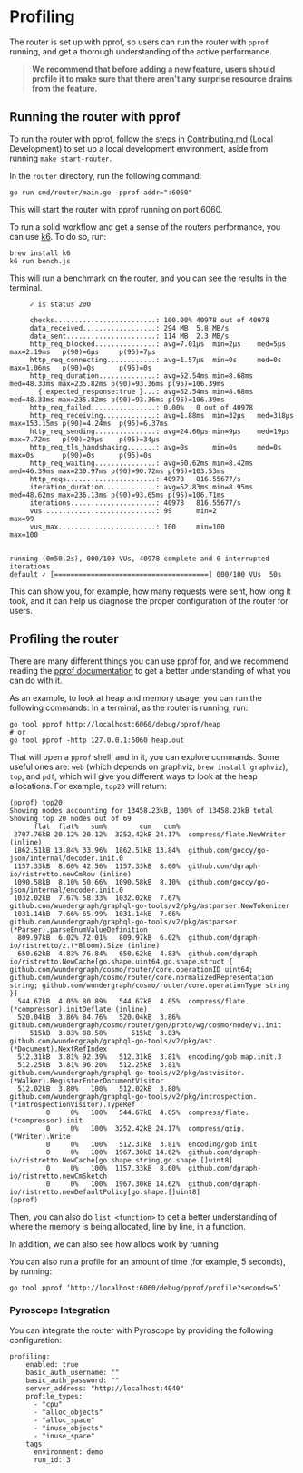 # Profiling

The router is set up with pprof, so users can run the router with `pprof` running, and get a thorough understanding of the active performance. 

> **We recommend that before adding a new feature, users should profile it to make sure that there aren't any surprise resource drains from the feature.**  

## Running the router with pprof
To run the router with pprof, follow the steps in [Contributing.md](../../CONTRIBUTING.md) (Local Development) to set up a local development environment, aside from running `make start-router`.

In the `router` directory, run the following command:
```shell
go run cmd/router/main.go -pprof-addr=":6060"
```

This will start the router with pprof running on port 6060.

To run a solid workflow and get a sense of the routers performance, you can use [k6](https://grafana.com/docs/k6/latest/).
To do so, run:
```shell
brew install k6
k6 run bench.js
```

This will run a benchmark on the router, and you can see the results in the terminal.
```
     ✓ is status 200

     checks.........................: 100.00% 40978 out of 40978
     data_received..................: 294 MB  5.8 MB/s
     data_sent......................: 114 MB  2.3 MB/s
     http_req_blocked...............: avg=7.01µs  min=2µs    med=5µs     max=2.19ms   p(90)=6µs     p(95)=7µs
     http_req_connecting............: avg=1.57µs  min=0s     med=0s      max=1.06ms   p(90)=0s      p(95)=0s
     http_req_duration..............: avg=52.54ms min=8.68ms med=48.33ms max=235.82ms p(90)=93.36ms p(95)=106.39ms
       { expected_response:true }...: avg=52.54ms min=8.68ms med=48.33ms max=235.82ms p(90)=93.36ms p(95)=106.39ms
     http_req_failed................: 0.00%   0 out of 40978
     http_req_receiving.............: avg=1.88ms  min=32µs   med=318µs   max=153.15ms p(90)=4.24ms  p(95)=6.37ms
     http_req_sending...............: avg=24.66µs min=9µs    med=19µs    max=7.72ms   p(90)=29µs    p(95)=34µs
     http_req_tls_handshaking.......: avg=0s      min=0s     med=0s      max=0s       p(90)=0s      p(95)=0s
     http_req_waiting...............: avg=50.62ms min=8.42ms med=46.39ms max=230.97ms p(90)=90.72ms p(95)=103.53ms
     http_reqs......................: 40978   816.55677/s
     iteration_duration.............: avg=52.83ms min=8.95ms med=48.62ms max=236.13ms p(90)=93.65ms p(95)=106.71ms
     iterations.....................: 40978   816.55677/s
     vus............................: 99      min=2              max=99
     vus_max........................: 100     min=100            max=100


running (0m50.2s), 000/100 VUs, 40978 complete and 0 interrupted iterations
default ✓ [======================================] 000/100 VUs  50s
```

This can show you, for example, how many requests were sent, how long it took, and it can help us diagnose the proper configuration of the router for users. 

## Profiling the router
There are many different things you can use pprof for, and we recommend reading the [pprof documentation](https://pkg.go.dev/net/http/pprof) to get a better understanding of what you can do with it.

As an example, to look at heap and memory usage, you can run the following commands:
In a terminal, as the router is running, run:
```shell
go tool pprof http://localhost:6060/debug/pprof/heap
# or
go tool pprof -http 127.0.0.1:6060 heap.out
```

That will open a `pprof` shell, and in it, you can explore commands. Some useful ones are: `web` (which depends on graphviz, `brew install graphviz`), `top`, and `pdf`, which will give you different ways to look at the heap allocations.
For example, `top20` will return:
```
(pprof) top20
Showing nodes accounting for 13458.23kB, 100% of 13458.23kB total
Showing top 20 nodes out of 69
      flat  flat%   sum%        cum   cum%
 2707.76kB 20.12% 20.12%  3252.42kB 24.17%  compress/flate.NewWriter (inline)
 1862.51kB 13.84% 33.96%  1862.51kB 13.84%  github.com/goccy/go-json/internal/decoder.init.0
 1157.33kB  8.60% 42.56%  1157.33kB  8.60%  github.com/dgraph-io/ristretto.newCmRow (inline)
 1090.58kB  8.10% 50.66%  1090.58kB  8.10%  github.com/goccy/go-json/internal/encoder.init.0
 1032.02kB  7.67% 58.33%  1032.02kB  7.67%  github.com/wundergraph/graphql-go-tools/v2/pkg/astparser.NewTokenizer
 1031.14kB  7.66% 65.99%  1031.14kB  7.66%  github.com/wundergraph/graphql-go-tools/v2/pkg/astparser.(*Parser).parseEnumValueDefinition
  809.97kB  6.02% 72.01%   809.97kB  6.02%  github.com/dgraph-io/ristretto/z.(*Bloom).Size (inline)
  650.62kB  4.83% 76.84%   650.62kB  4.83%  github.com/dgraph-io/ristretto.NewCache[go.shape.uint64,go.shape.struct { github.com/wundergraph/cosmo/router/core.operationID uint64; github.com/wundergraph/cosmo/router/core.normalizedRepresentation string; github.com/wundergraph/cosmo/router/core.operationType string }]
  544.67kB  4.05% 80.89%   544.67kB  4.05%  compress/flate.(*compressor).initDeflate (inline)
  520.04kB  3.86% 84.76%   520.04kB  3.86%  github.com/wundergraph/cosmo/router/gen/proto/wg/cosmo/node/v1.init
     515kB  3.83% 88.58%      515kB  3.83%  github.com/wundergraph/graphql-go-tools/v2/pkg/ast.(*Document).NextRefIndex
  512.31kB  3.81% 92.39%   512.31kB  3.81%  encoding/gob.map.init.3
  512.25kB  3.81% 96.20%   512.25kB  3.81%  github.com/wundergraph/graphql-go-tools/v2/pkg/astvisitor.(*Walker).RegisterEnterDocumentVisitor
  512.02kB  3.80%   100%   512.02kB  3.80%  github.com/wundergraph/graphql-go-tools/v2/pkg/introspection.(*introspectionVisitor).TypeRef
         0     0%   100%   544.67kB  4.05%  compress/flate.(*compressor).init
         0     0%   100%  3252.42kB 24.17%  compress/gzip.(*Writer).Write
         0     0%   100%   512.31kB  3.81%  encoding/gob.init
         0     0%   100%  1967.30kB 14.62%  github.com/dgraph-io/ristretto.NewCache[go.shape.string,go.shape.[]uint8]
         0     0%   100%  1157.33kB  8.60%  github.com/dgraph-io/ristretto.newCmSketch
         0     0%   100%  1967.30kB 14.62%  github.com/dgraph-io/ristretto.newDefaultPolicy[go.shape.[]uint8]
(pprof) 
```

Then, you can also do `list <function>` to get a better understanding of where the memory is being allocated, line by line, in a function.

In addition, we can also see how allocs work by running 

You can also run a profile for an amount of time (for example, 5 seconds), by running:
```
go tool pprof ‘http://localhost:6060/debug/pprof/profile?seconds=5’
```

### Pyroscope Integration

You can integrate the router with Pyroscope by providing the following configuration:

```
profiling:
    enabled: true
    basic_auth_username: ""
    basic_auth_password: ""
    server_address: "http://localhost:4040"
    profile_types:
      - "cpu"
      - "alloc_objects"
      - "alloc_space"
      - "inuse_objects"
      - "inuse_space"
    tags:
      environment: demo
      run_id: 3
```